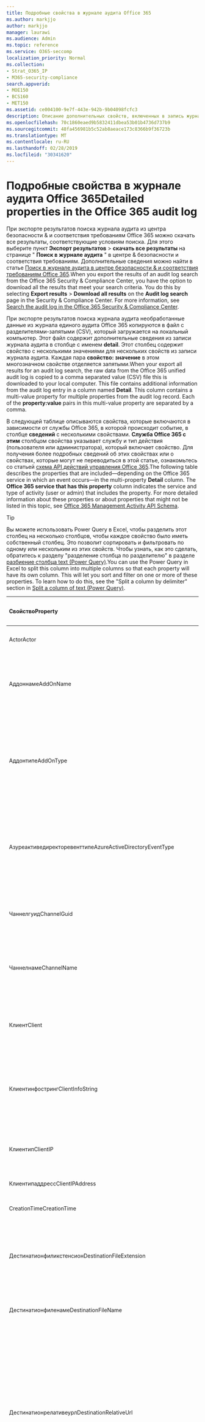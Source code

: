 ```yaml
---
title: Подробные свойства в журнале аудита Office 365
ms.author: markjjo
author: markjjo
manager: laurawi
ms.audience: Admin
ms.topic: reference
ms.service: O365-seccomp
localization_priority: Normal
ms.collection:
- Strat_O365_IP
- M365-security-compliance
search.appverid:
- MOE150
- BCS160
- MET150
ms.assetid: ce004100-9e7f-443e-942b-9b04098fcfc3
description: Описание дополнительных свойств, включенных в запись журнала аудита Office 365.
ms.openlocfilehash: 70c1860eaed9b5832411dbea53b01b4736d737b9
ms.sourcegitcommit: 48fa456981b5c52ab8aeace173c8366b9f36723b
ms.translationtype: MT
ms.contentlocale: ru-RU
ms.lasthandoff: 02/28/2019
ms.locfileid: "30341620"
---
```

# <a name="detailed-properties-in-the-office-365-audit-log"></a><span data-ttu-id="2b50a-103">Подробные свойства в журнале аудита Office 365</span><span class="sxs-lookup"><span data-stu-id="2b50a-103">Detailed properties in the Office 365 audit log</span></span>

<span data-ttu-id="2b50a-p101">При экспорте результатов поиска журнала аудита из центра безопасности &amp; и соответствия требованиям Office 365 можно скачать все результаты, соответствующие условиям поиска. Для этого выберите пункт **Экспорт результатов** \> **скачать все результаты** на странице " **Поиск в журнале аудита** " в центре &amp; безопасности и соответствия требованиям. Дополнительные сведения можно найти в статье [Поиск в журнале аудита в центре безопасности &amp; и соответствия требованиям Office 365](search-the-audit-log-in-security-and-compliance.md).</span><span class="sxs-lookup"><span data-stu-id="2b50a-p101">When you export the results of an audit log search from the Office 365 Security &amp; Compliance Center, you have the option to download all the results that meet your search criteria. You do this by selecting **Export results** \> **Download all results** on the **Audit log search** page in the Security &amp; Compliance Center. For more information, see [Search the audit log in the Office 365 Security &amp; Compliance Center](search-the-audit-log-in-security-and-compliance.md).</span></span>
  
 <span data-ttu-id="2b50a-p102">При экспорте результатов поиска журнала аудита необработанные данные из журнала единого аудита Office 365 копируются в файл с разделителями-запятыми (CSV), который загружается на локальный компьютер. Этот файл содержит дополнительные сведения из записи журнала аудита в столбце с именем **detail**. Этот столбец содержит свойство с несколькими значениями для нескольких свойств из записи журнала аудита. Каждая пара **свойство: значение** в этом многозначном свойстве отделяется запятыми.</span><span class="sxs-lookup"><span data-stu-id="2b50a-p102">When your export all results for an audit log search, the raw data from the Office 365 unified audit log is copied to a comma separated value (CSV) file this is downloaded to your local computer. This file contains additional information from the audit log entry in a column named **Detail**. This column contains a multi-value property for multiple properties from the audit log record. Each of the **property:value** pairs in this multi-value property are separated by a comma.</span></span> 
  
<span data-ttu-id="2b50a-p103">В следующей таблице описываются свойства, которые включаются в зависимости от службы Office 365, в которой происходит событие, в столбце **сведений** с несколькими свойствами. **Служба Office 365 с этим** столбцом свойства указывает службу и тип действия (пользователя или администратора), который включает свойство. Для получения более подробных сведений об этих свойствах или о свойствах, которые могут не переводиться в этой статье, ознакомьтесь со статьей [схема API действий управления Office 365](https://go.microsoft.com/fwlink/p/?LinkId=717993).</span><span class="sxs-lookup"><span data-stu-id="2b50a-p103">The following table describes the properties that are included—depending on the Office 365 service in which an event occurs—in the multi-property **Detail** column. The **Office 365 service that has this property** column indicates the service and type of activity (user or admin) that includes the property. For more detailed information about these properties or about properties that might not be listed in this topic, see [Office 365 Management Activity API Schema](https://go.microsoft.com/fwlink/p/?LinkId=717993).</span></span>
  
> [!TIP]
> <span data-ttu-id="2b50a-p104">Вы можете использовать Power Query в Excel, чтобы разделить этот столбец на несколько столбцов, чтобы каждое свойство было иметь собственный столбец. Это позволит сортировать и фильтровать по одному или нескольким из этих свойств. Чтобы узнать, как это сделать, обратитесь к разделу "разделение столбца по разделителю" в разделе [разбиение столбца text (Power Query)](https://support.office.com/article/5282d425-6dd0-46ca-95bf-8e0da9539662).</span><span class="sxs-lookup"><span data-stu-id="2b50a-p104">You can use the Power Query in Excel to split this column into multiple columns so that each property will have its own column. This will let you sort and filter on one or more of these properties. To learn how to do this, see the "Split a column by delimiter" section in [Split a column of text (Power Query)](https://support.office.com/article/5282d425-6dd0-46ca-95bf-8e0da9539662).</span></span> 
  
|<span data-ttu-id="2b50a-117">**Свойство**</span><span class="sxs-lookup"><span data-stu-id="2b50a-117">**Property**</span></span>|<span data-ttu-id="2b50a-118">**Описание**</span><span class="sxs-lookup"><span data-stu-id="2b50a-118">**Description**</span></span>|<span data-ttu-id="2b50a-119">**Служба Office 365 с этим свойством**</span><span class="sxs-lookup"><span data-stu-id="2b50a-119">**Office 365 service that has this property**</span></span>|
|:-----|:-----|:-----|
|<span data-ttu-id="2b50a-120">Actor</span><span class="sxs-lookup"><span data-stu-id="2b50a-120">Actor</span></span>|<span data-ttu-id="2b50a-121">Учетная запись пользователя или службы, которая выполнила действие.</span><span class="sxs-lookup"><span data-stu-id="2b50a-121">The user or service account that performed the action.</span></span>|<span data-ttu-id="2b50a-122">Azure Active Directory</span><span class="sxs-lookup"><span data-stu-id="2b50a-122">Azure Active Directory</span></span>|
|<span data-ttu-id="2b50a-123">Аддоннаме</span><span class="sxs-lookup"><span data-stu-id="2b50a-123">AddOnName</span></span>|<span data-ttu-id="2b50a-p105">Имя надстройки, которая была добавлена, удалена или обновлена в команде. Тип надстроек в Microsoft Teams — это Bot, соединитель или вкладка.</span><span class="sxs-lookup"><span data-stu-id="2b50a-p105">The name of an add-on that was added, removed, or updated in a team. The type of add-ons in Microsoft Teams are a bot, a connector, or a tab.</span></span>|<span data-ttu-id="2b50a-126">Microsoft Teams</span><span class="sxs-lookup"><span data-stu-id="2b50a-126">Microsoft Teams</span></span>|
|<span data-ttu-id="2b50a-127">Аддонтипе</span><span class="sxs-lookup"><span data-stu-id="2b50a-127">AddOnType</span></span>|<span data-ttu-id="2b50a-p106">Тип надстройки, которая была добавлена, удалена или обновлена в команде. Следующие значения указывают тип надстройки.</span><span class="sxs-lookup"><span data-stu-id="2b50a-p106">The type of an add-on that was added, removed, or updated in a team. The following values indicate the type of add-on.  </span></span><br/> <span data-ttu-id="2b50a-130">**1** — указывает на Bot.</span><span class="sxs-lookup"><span data-stu-id="2b50a-130">**1** - Indicates a bot.</span></span><br/> <span data-ttu-id="2b50a-131">**2** — указывает на соединитель.</span><span class="sxs-lookup"><span data-stu-id="2b50a-131">**2** - Indicates a connector.</span></span><br/> <span data-ttu-id="2b50a-132">**3** — указывает на вкладку.</span><span class="sxs-lookup"><span data-stu-id="2b50a-132">**3** - Indicates a tab.</span></span>|<span data-ttu-id="2b50a-133">Microsoft Teams</span><span class="sxs-lookup"><span data-stu-id="2b50a-133">Microsoft Teams</span></span>|
|<span data-ttu-id="2b50a-134">Азуреактиведиректоревенттипе</span><span class="sxs-lookup"><span data-stu-id="2b50a-134">AzureActiveDirectoryEventType</span></span>|<span data-ttu-id="2b50a-p107">Тип события Azure Active Directory. Следующие значения указывают тип события.</span><span class="sxs-lookup"><span data-stu-id="2b50a-p107">The type of Azure Active Directory event. The following values indicate the type of event.  </span></span><br/> <span data-ttu-id="2b50a-137">**0** — указывает на событие входа в учетную запись.</span><span class="sxs-lookup"><span data-stu-id="2b50a-137">**0** - Indicates an account login event.</span></span><br/> <span data-ttu-id="2b50a-138">**1** — указывает на событие безопасности приложения Azure.</span><span class="sxs-lookup"><span data-stu-id="2b50a-138">**1** - Indicates an Azure application security event.</span></span>|<span data-ttu-id="2b50a-139">Azure Active Directory</span><span class="sxs-lookup"><span data-stu-id="2b50a-139">Azure Active Directory</span></span>|
|<span data-ttu-id="2b50a-140">Чаннелгуид</span><span class="sxs-lookup"><span data-stu-id="2b50a-140">ChannelGuid</span></span>|<span data-ttu-id="2b50a-p108">Идентификатор канала Microsoft Teams. Команда, в которой находится канал, определена свойствами **теамнаме** и **теамгуид** .</span><span class="sxs-lookup"><span data-stu-id="2b50a-p108">The ID of a Microsoft Teams channel. The team that the channel is located in is identified by the **TeamName** and **TeamGuid** properties.</span></span>|<span data-ttu-id="2b50a-143">Microsoft Teams</span><span class="sxs-lookup"><span data-stu-id="2b50a-143">Microsoft Teams</span></span>|
|<span data-ttu-id="2b50a-144">Чаннелнаме</span><span class="sxs-lookup"><span data-stu-id="2b50a-144">ChannelName</span></span>|<span data-ttu-id="2b50a-p109">Имя канала Microsoft Teams. Команда, в которой находится канал, определена свойствами **теамнаме** и **теамгуид** .</span><span class="sxs-lookup"><span data-stu-id="2b50a-p109">The name of a Microsoft Teams channel. The team that the channel is located in is identified by the **TeamName** and **TeamGuid** properties.</span></span>|<span data-ttu-id="2b50a-147">Microsoft Teams</span><span class="sxs-lookup"><span data-stu-id="2b50a-147">Microsoft Teams</span></span>|
|<span data-ttu-id="2b50a-148">Клиент</span><span class="sxs-lookup"><span data-stu-id="2b50a-148">Client</span></span>|<span data-ttu-id="2b50a-149">Клиентское устройство, ОС устройства и браузер устройства, используемый для события входа (например, Nokia Lumia 920; Windows Phone 8; IE Mobile 11).</span><span class="sxs-lookup"><span data-stu-id="2b50a-149">The client device, the device OS, and the device browser used for the login event (for example, Nokia Lumia 920; Windows Phone 8; IE Mobile 11).</span></span>|<span data-ttu-id="2b50a-150">Azure Active Directory</span><span class="sxs-lookup"><span data-stu-id="2b50a-150">Azure Active Directory</span></span>|
|<span data-ttu-id="2b50a-151">Клиентинфостринг</span><span class="sxs-lookup"><span data-stu-id="2b50a-151">ClientInfoString</span></span>|<span data-ttu-id="2b50a-152">Сведения о почтовом клиенте, который использовался для выполнения операции (например, версия браузера, версия Outlook и сведения о мобильном устройстве)</span><span class="sxs-lookup"><span data-stu-id="2b50a-152">Information about the email client that was used to perform the operation, such as a browser version, Outlook version, and mobile device information</span></span>|<span data-ttu-id="2b50a-153">Exchange (действие почтового ящика)</span><span class="sxs-lookup"><span data-stu-id="2b50a-153">Exchange (mailbox activity)</span></span>|
|<span data-ttu-id="2b50a-154">Клиентип</span><span class="sxs-lookup"><span data-stu-id="2b50a-154">ClientIP</span></span>|<span data-ttu-id="2b50a-p110">IP-адрес устройства, которое использовалось при регистрации действия. IP-адрес отображается в формате адреса IPv4 или IPv6.</span><span class="sxs-lookup"><span data-stu-id="2b50a-p110">The IP address of the device that was used when the activity was logged. The IP address is displayed in either an IPv4 or IPv6 address format.</span></span>|<span data-ttu-id="2b50a-157">Exchange и Azure Active Directory</span><span class="sxs-lookup"><span data-stu-id="2b50a-157">Exchange and Azure Active Directory</span></span>|
|<span data-ttu-id="2b50a-158">Клиентипаддресс</span><span class="sxs-lookup"><span data-stu-id="2b50a-158">ClientIPAddress</span></span>|<span data-ttu-id="2b50a-159">То же, что и Клиентип.</span><span class="sxs-lookup"><span data-stu-id="2b50a-159">Same as ClientIP.</span></span>|<span data-ttu-id="2b50a-160">SharePoint;</span><span class="sxs-lookup"><span data-stu-id="2b50a-160">SharePoint</span></span>|
|<span data-ttu-id="2b50a-161">CreationTime</span><span class="sxs-lookup"><span data-stu-id="2b50a-161">CreationTime</span></span>|<span data-ttu-id="2b50a-162">Дата и время, когда пользователь выполнил действие, в формате UTC.</span><span class="sxs-lookup"><span data-stu-id="2b50a-162">The date and time in Coordinated Universal Time (UTC) when the user performed the activity.</span></span>|<span data-ttu-id="2b50a-163">Все</span><span class="sxs-lookup"><span data-stu-id="2b50a-163">All</span></span>|
|<span data-ttu-id="2b50a-164">Дестинатионфиликстенсион</span><span class="sxs-lookup"><span data-stu-id="2b50a-164">DestinationFileExtension</span></span>|<span data-ttu-id="2b50a-p111">Расширение файла, который копируется или перемещается. Это свойство отображается только для действий пользователя Филекопиед и Филемовед.</span><span class="sxs-lookup"><span data-stu-id="2b50a-p111">The file extension of a file that is copied or moved. This property is displayed only for the FileCopied and FileMoved user activities.</span></span>|<span data-ttu-id="2b50a-167">SharePoint;</span><span class="sxs-lookup"><span data-stu-id="2b50a-167">SharePoint</span></span>|
|<span data-ttu-id="2b50a-168">Дестинатионфиленаме</span><span class="sxs-lookup"><span data-stu-id="2b50a-168">DestinationFileName</span></span>|<span data-ttu-id="2b50a-p112">Имя файла копируется или перемещается. Это свойство отображается только для действий Филекопиед и Филемовед.</span><span class="sxs-lookup"><span data-stu-id="2b50a-p112">The name of the file is copied or moved. This property is displayed only for the FileCopied and FileMoved actions.</span></span>|<span data-ttu-id="2b50a-171">SharePoint;</span><span class="sxs-lookup"><span data-stu-id="2b50a-171">SharePoint</span></span>|
|<span data-ttu-id="2b50a-172">Дестинатионрелативеурл</span><span class="sxs-lookup"><span data-stu-id="2b50a-172">DestinationRelativeUrl</span></span>|<span data-ttu-id="2b50a-p113">URL-адрес папки назначения, в которую копируется или перемещается файл. Сочетание значений для свойств **SiteUrl**, **дестинатионрелативеурл**и **Дестинатионфиленаме** совпадает со значением свойства **ObjectID** , которое представляет собой полный путь к файлу, который был скопирован. Это свойство отображается только для действий пользователя Филекопиед и Филемовед.</span><span class="sxs-lookup"><span data-stu-id="2b50a-p113">The URL of the destination folder where a file is copied or moved. The combination of the values for the **SiteURL**, the **DestinationRelativeURL**, and the **DestinationFileName** properties is the same as the value for the **ObjectID** property, which is the full path name for the file that was copied. This property is displayed only for the FileCopied and FileMoved user activities.</span></span>|<span data-ttu-id="2b50a-176">SharePoint;</span><span class="sxs-lookup"><span data-stu-id="2b50a-176">SharePoint</span></span>|
|<span data-ttu-id="2b50a-177">EventSource</span><span class="sxs-lookup"><span data-stu-id="2b50a-177">EventSource</span></span>|<span data-ttu-id="2b50a-p114">Указывает, что в SharePoint возникло событие. Возможные значения: **SharePoint** и **ObjectModel**.</span><span class="sxs-lookup"><span data-stu-id="2b50a-p114">Identifies that an event occurred in SharePoint. Possible values are **SharePoint** and **ObjectModel**.</span></span>|<span data-ttu-id="2b50a-180">SharePoint;</span><span class="sxs-lookup"><span data-stu-id="2b50a-180">SharePoint</span></span>|
|<span data-ttu-id="2b50a-181">ExternalAccess</span><span class="sxs-lookup"><span data-stu-id="2b50a-181">ExternalAccess</span></span>|<span data-ttu-id="2b50a-p115">Для действий администратора Exchange указывает, был ли командлет запущен пользователем в Организации, сотрудником центра обработки данных Майкрософт или учетной записью службы центра обработки данных или полномочным администратором. Значение **false** указывает на то, что командлет был запущен пользователем в Организации. Значение **true** указывает, что командлет был запущен персоналом центра обработки данных, учетной записью службы центра обработки данных или полномочным администратором.</span><span class="sxs-lookup"><span data-stu-id="2b50a-p115">For Exchange admin activity, specifies whether the cmdlet was run by a user in your organization, by Microsoft datacenter personnel or a datacenter service account, or by a delegated administrator. The value **False** indicates that the cmdlet was run by someone in your organization. The value **True** indicates that the cmdlet was run by datacenter personnel, a datacenter service account, or a delegated administrator.  </span></span><br/> <span data-ttu-id="2b50a-185">Для действия почтовых ящиков Exchange указывает, был ли доступ к почтовому ящику пользователю за пресроком вашей организации.</span><span class="sxs-lookup"><span data-stu-id="2b50a-185">For Exchange mailbox activity, specifies whether a mailbox was accessed by a user outside your organization.</span></span>|<span data-ttu-id="2b50a-186">Exchange</span><span class="sxs-lookup"><span data-stu-id="2b50a-186">Exchange</span></span>|
|<span data-ttu-id="2b50a-187">Екстендедпропертиес</span><span class="sxs-lookup"><span data-stu-id="2b50a-187">ExtendedProperties</span></span>|<span data-ttu-id="2b50a-188">Расширенные свойства для события Azure Active Directory.</span><span class="sxs-lookup"><span data-stu-id="2b50a-188">The extended properties for an the Azure Active Directory event.</span></span>|<span data-ttu-id="2b50a-189">Azure Active Directory</span><span class="sxs-lookup"><span data-stu-id="2b50a-189">Azure Active Directory</span></span>|
|<span data-ttu-id="2b50a-190">ID</span><span class="sxs-lookup"><span data-stu-id="2b50a-190">ID</span></span>|<span data-ttu-id="2b50a-p116">Идентификатор записи отчета. ИДЕНТИФИКАТОР уникально идентифицирует запись отчета.</span><span class="sxs-lookup"><span data-stu-id="2b50a-p116">The ID of the report entry. The ID uniquely identifies the report entry.</span></span>|<span data-ttu-id="2b50a-193">Все</span><span class="sxs-lookup"><span data-stu-id="2b50a-193">All</span></span>|
|<span data-ttu-id="2b50a-194">Интерналлогонтипе</span><span class="sxs-lookup"><span data-stu-id="2b50a-194">InternalLogonType</span></span>|<span data-ttu-id="2b50a-195">ЗаРезервировано для внутреннего использования.</span><span class="sxs-lookup"><span data-stu-id="2b50a-195">Reserved for internal use.</span></span>|<span data-ttu-id="2b50a-196">Exchange (действие почтового ящика)</span><span class="sxs-lookup"><span data-stu-id="2b50a-196">Exchange (mailbox activity)</span></span>|
|<span data-ttu-id="2b50a-197">ItemType</span><span class="sxs-lookup"><span data-stu-id="2b50a-197">ItemType</span></span>|<span data-ttu-id="2b50a-p117">Тип объекта, к которому осуществлялся доступ или который был изменен. Возможные значения: **файл**, **Папка**, **веб**, **сайт**, **клиент**и **DocumentLibrary**.</span><span class="sxs-lookup"><span data-stu-id="2b50a-p117">The type of object that was accessed or modified. Possible values include **File**, **Folder**, **Web**, **Site**, **Tenant**, and **DocumentLibrary**.</span></span>|<span data-ttu-id="2b50a-200">SharePoint;</span><span class="sxs-lookup"><span data-stu-id="2b50a-200">SharePoint</span></span>|
|<span data-ttu-id="2b50a-201">Логинстатус</span><span class="sxs-lookup"><span data-stu-id="2b50a-201">LoginStatus</span></span>|<span data-ttu-id="2b50a-202">Определяет ошибки входа в систему, которые могут быть выполнены.</span><span class="sxs-lookup"><span data-stu-id="2b50a-202">Identifies login failures that might have occurred.</span></span>|<span data-ttu-id="2b50a-203">Azure Active Directory</span><span class="sxs-lookup"><span data-stu-id="2b50a-203">Azure Active Directory</span></span>|
|<span data-ttu-id="2b50a-204">LogonType</span><span class="sxs-lookup"><span data-stu-id="2b50a-204">LogonType</span></span>|<span data-ttu-id="2b50a-p118">Тип доступа к почтовому ящику. Следующие значения указывают тип пользователя, получившего доступ к почтовому ящику.</span><span class="sxs-lookup"><span data-stu-id="2b50a-p118">The type of mailbox access. The following values indicate the type of user who accessed the mailbox.  </span></span><br/><br/> <span data-ttu-id="2b50a-207">**0** — указывает на владельца почтового ящика.</span><span class="sxs-lookup"><span data-stu-id="2b50a-207">**0** - Indicates a mailbox owner.</span></span><br/> <span data-ttu-id="2b50a-208">**1** — указывает на администратора.</span><span class="sxs-lookup"><span data-stu-id="2b50a-208">**1** - Indicates an administrator.</span></span><br/> <span data-ttu-id="2b50a-209">**2** — указывает на делегат.</span><span class="sxs-lookup"><span data-stu-id="2b50a-209">**2** - Indicates a delegate.</span></span> <br/><span data-ttu-id="2b50a-210">**3** — указывает транспортную службу в центре обработки данных Майкрософт.</span><span class="sxs-lookup"><span data-stu-id="2b50a-210">**3** - Indicates the transport service in the Microsoft datacenter.</span></span><br/> <span data-ttu-id="2b50a-211">**4** — указывает учетную запись службы в центре обработки данных Майкрософт.</span><span class="sxs-lookup"><span data-stu-id="2b50a-211">**4** - Indicates a   service account in the Microsoft datacenter.</span></span> <br/><span data-ttu-id="2b50a-212">**6** указывает на делегированного администратора.</span><span class="sxs-lookup"><span data-stu-id="2b50a-212">**6** - Indicates a delegated administrator.</span></span>|<span data-ttu-id="2b50a-213">Exchange (действие почтового ящика)</span><span class="sxs-lookup"><span data-stu-id="2b50a-213">Exchange (mailbox activity)</span></span>|
|<span data-ttu-id="2b50a-214">MailboxGuid</span><span class="sxs-lookup"><span data-stu-id="2b50a-214">MailboxGuid</span></span>|<span data-ttu-id="2b50a-215">GUID почтового ящика Exchange, к которому осуществлялся доступ.</span><span class="sxs-lookup"><span data-stu-id="2b50a-215">The Exchange GUID of the mailbox that was accessed.</span></span>|<span data-ttu-id="2b50a-216">Exchange (действие почтового ящика)</span><span class="sxs-lookup"><span data-stu-id="2b50a-216">Exchange (mailbox activity)</span></span>|
|<span data-ttu-id="2b50a-217">Маилбоксовнерупн</span><span class="sxs-lookup"><span data-stu-id="2b50a-217">MailboxOwnerUPN</span></span>|<span data-ttu-id="2b50a-218">Адрес электронной почты пользователя, который владеет почтовым ящиком, к которому осуществлялся доступ.</span><span class="sxs-lookup"><span data-stu-id="2b50a-218">The email address of the person who owns the mailbox that was accessed.</span></span>|<span data-ttu-id="2b50a-219">Exchange (действие почтового ящика)</span><span class="sxs-lookup"><span data-stu-id="2b50a-219">Exchange (mailbox activity)</span></span>|
|<span data-ttu-id="2b50a-220">Участники</span><span class="sxs-lookup"><span data-stu-id="2b50a-220">Members</span></span>|<span data-ttu-id="2b50a-p119">Список пользователей, которые были добавлены в команду или удалены из нее. Следующие значения указывают тип роли, назначенный пользователю.</span><span class="sxs-lookup"><span data-stu-id="2b50a-p119">Lists the users that have been added or removed from a team. The following values indicate the Role type assigned to the user.  </span></span><br/><br/> <span data-ttu-id="2b50a-223">**1** — указывает на роль владельца.</span><span class="sxs-lookup"><span data-stu-id="2b50a-223">**1** - Indicates  the Owner role.</span></span><br/> <span data-ttu-id="2b50a-224">**2** — роль участника.</span><span class="sxs-lookup"><span data-stu-id="2b50a-224">**2** - Indicates the Member role.</span></span><br/> <span data-ttu-id="2b50a-225">**3** — указывает роль гостя.</span><span class="sxs-lookup"><span data-stu-id="2b50a-225">**3** - Indicates the Guest role.</span></span> <br/><br/><span data-ttu-id="2b50a-226">Свойство Members также включает имя Организации и адрес электронной почты участника.</span><span class="sxs-lookup"><span data-stu-id="2b50a-226">The Members property also includes the name of your organization, and the member's email address.</span></span>|<span data-ttu-id="2b50a-227">Microsoft Teams</span><span class="sxs-lookup"><span data-stu-id="2b50a-227">Microsoft Teams</span></span>|
|<span data-ttu-id="2b50a-228">ModifiedProperties (имя, NewValue, OldValue)</span><span class="sxs-lookup"><span data-stu-id="2b50a-228">ModifiedProperties (Name, NewValue, OldValue)</span></span>|<span data-ttu-id="2b50a-p120">Свойство включается для событий администратора, например для добавления пользователя в качестве члена сайта или группы администраторов семейства веб-сайтов. Свойство включает имя измененного свойства (например, "Группа администраторов сайта") нового значения свойства Modified (например, пользователя, добавленного в качестве администратора сайта, а также предыдущее значение измененного объекта.</span><span class="sxs-lookup"><span data-stu-id="2b50a-p120">The property is included for admin events, such as adding a user as a member of a site or a site collection admin group. The property includes the name of the property that was modified (for example, the Site Admin group) the new value of the modified property (such the user who was added as a site admin, and the previous value of the modified object.</span></span>|<span data-ttu-id="2b50a-231">Все (действия администратора)</span><span class="sxs-lookup"><span data-stu-id="2b50a-231">All (admin activity)</span></span>|
|<span data-ttu-id="2b50a-232">ИД</span><span class="sxs-lookup"><span data-stu-id="2b50a-232">ObjectID</span></span>|<span data-ttu-id="2b50a-233">Для ведения журнала аудита администратора Exchange имя объекта, измененного командлетом.</span><span class="sxs-lookup"><span data-stu-id="2b50a-233">For Exchange admin audit logging, the name of the object that was modified by the cmdlet.</span></span>  <br/> <span data-ttu-id="2b50a-234">Для действия SharePoint — полный URL-путь к файлу или папке, к которым обращается пользователь.</span><span class="sxs-lookup"><span data-stu-id="2b50a-234">For SharePoint activity, the full URL path name of the file or folder accessed by a user.</span></span>  <br/> <span data-ttu-id="2b50a-235">Для действия Azure AD введите имя учетной записи пользователя, которая была изменена.</span><span class="sxs-lookup"><span data-stu-id="2b50a-235">For Azure AD activity, the name of the user account that was modified.</span></span>|<span data-ttu-id="2b50a-236">Все</span><span class="sxs-lookup"><span data-stu-id="2b50a-236">All</span></span>|
|<span data-ttu-id="2b50a-237">Operation</span><span class="sxs-lookup"><span data-stu-id="2b50a-237">Operation</span></span>|<span data-ttu-id="2b50a-p121">Имя действия пользователя или администратора. Значение этого свойства соответствует значению, выбранному в раскрывающемся списке " **действия** ". Если выбран параметр **Показать результаты для всех действий** , отчет будет включать записи для всех действий пользователя и администратора для всех служб. Описание операций и действий, регистрируемых в журнале аудита Office 365, приведено на вкладке "действия при **аудите** " в разделе [Поиск в журнале аудита в центре безопасности &amp; и соответствия требованиям Office 365](search-the-audit-log-in-security-and-compliance.md).</span><span class="sxs-lookup"><span data-stu-id="2b50a-p121">The name of the user or admin activity. The value of this property corresponds to the value that was selected in the **Activities** drop down list. If **Show results for all activities** was selected, the report will included entries for all user and admin activities for all services. For a description of the operations/activities that are logged in the Office 365 audit log, see the **Audited activities** tab in [Search the audit log in the Office 365 Security &amp; Compliance Center](search-the-audit-log-in-security-and-compliance.md).  </span></span><br/> <span data-ttu-id="2b50a-242">Для действий администратора Exchange это свойство определяет имя выполняемого командлета.</span><span class="sxs-lookup"><span data-stu-id="2b50a-242">For Exchange admin activity, this property identifies the name of the cmdlet that was run.</span></span>|<span data-ttu-id="2b50a-243">Все</span><span class="sxs-lookup"><span data-stu-id="2b50a-243">All</span></span>|
|<span data-ttu-id="2b50a-244">Организатионид</span><span class="sxs-lookup"><span data-stu-id="2b50a-244">OrganizationID</span></span>|<span data-ttu-id="2b50a-245">GUID организации Office 365.</span><span class="sxs-lookup"><span data-stu-id="2b50a-245">The GUID for your Office 365 organization.</span></span>|<span data-ttu-id="2b50a-246">Все</span><span class="sxs-lookup"><span data-stu-id="2b50a-246">All</span></span>|
|<span data-ttu-id="2b50a-247">Путь</span><span class="sxs-lookup"><span data-stu-id="2b50a-247">Path</span></span>|<span data-ttu-id="2b50a-p122">Имя папки почтового ящика, в которой находится доступное сообщение. Это свойство также определяет папку, в которую создается или копируется или перемещается сообщение.</span><span class="sxs-lookup"><span data-stu-id="2b50a-p122">The name of the mailbox folder where the message that was accessed is located. This property also identifies the folder a where a message is created in or copied/moved to.</span></span>|<span data-ttu-id="2b50a-250">Exchange (действие почтового ящика)</span><span class="sxs-lookup"><span data-stu-id="2b50a-250">Exchange (mailbox activity)</span></span>|
|<span data-ttu-id="2b50a-251">Параметры</span><span class="sxs-lookup"><span data-stu-id="2b50a-251">Parameters</span></span>|<span data-ttu-id="2b50a-252">Для действий администратора Exchange — имя и значение для всех параметров, которые использовались с командлетом, указанным в свойстве Operation.</span><span class="sxs-lookup"><span data-stu-id="2b50a-252">For Exchange admin activity, the name and value for all parameters that were used with the cmdlet that is identified in the Operation property.</span></span>|<span data-ttu-id="2b50a-253">Exchange (действия администратора)</span><span class="sxs-lookup"><span data-stu-id="2b50a-253">Exchange (admin activity)</span></span>|
|<span data-ttu-id="2b50a-254">RecordType</span><span class="sxs-lookup"><span data-stu-id="2b50a-254">RecordType</span></span>|<span data-ttu-id="2b50a-p123">Тип операции, заданный записью. Следующие значения указывают тип записи.</span><span class="sxs-lookup"><span data-stu-id="2b50a-p123">The type of operation indicated by the record. The following values indicate the record type.  </span></span><br/><br/> <span data-ttu-id="2b50a-257">**1** — указывает запись из журнала аудита администратора Exchange.</span><span class="sxs-lookup"><span data-stu-id="2b50a-257">**1** - Indicates a record from the  Exchange  admin audit log.</span></span> <br/><span data-ttu-id="2b50a-258">**2** — указывает запись в журнале аудита почтовых ящиков Exchange для операции, выполняемой с одним элементом почтового ящика.</span><span class="sxs-lookup"><span data-stu-id="2b50a-258">**2** - Indicates a record from the  Exchange  mailbox audit log for an operation performed on a singled mailbox item.</span></span> <br/><span data-ttu-id="2b50a-p124">**3** — также указывает запись из журнала аудита почтовых ящиков Exchange. Этот тип записи указывает на то, что операция была выполнена над несколькими элементами в исходном почтовом ящике (например, перемещение нескольких элементов в папку "Удаленные" или окончательное удаление нескольких элементов).</span><span class="sxs-lookup"><span data-stu-id="2b50a-p124">**3** - Also indicates a record from the  Exchange  mailbox audit log. This record type indicates the operation was performed on multiple items in the source mailbox (such as moving multiple items to the Deleted Items folder or permanently deleting multiple items). </span></span><br/><span data-ttu-id="2b50a-261">**4** — указывает на работу администратора сайта в SharePoint, например администратора или пользователя, который назначает разрешения для сайта.</span><span class="sxs-lookup"><span data-stu-id="2b50a-261">**4** - Indicates a site admin operation in SharePoint, such as an administrator or user assigning permissions to a site.</span></span> <br/><span data-ttu-id="2b50a-262">**6** — обозначает операцию, связанную с файлами или папками в SharePoint, например пользователь, просматривающий или изменяющий файл.</span><span class="sxs-lookup"><span data-stu-id="2b50a-262">**6** - Indicates a file or folder-related operation in SharePoint, such as a user viewing or modifying a file.</span></span> <br/><span data-ttu-id="2b50a-263">**8** — указывает на административную операцию, выполняемую в Azure Active Directory.</span><span class="sxs-lookup"><span data-stu-id="2b50a-263">**8** - Indicates an admin operation performed in Azure Active Directory.</span></span> <br/><span data-ttu-id="2b50a-p125">**9** — указывает на события входа в OrgID в Azure Active Directory. Этот тип записи устарел.</span><span class="sxs-lookup"><span data-stu-id="2b50a-p125">**9** - Indicates  OrgId logon events in Azure Active Directory. This record type is being deprecated. </span></span><br/><span data-ttu-id="2b50a-266">**10** — обозначает события командлетов безопасности, которые были выполнены персоналом Майкрософт в центре обработки данных.</span><span class="sxs-lookup"><span data-stu-id="2b50a-266">**10** - Indicates security cmdlet events that were performed by Microsoft personnel in the data center.</span></span> <br/><span data-ttu-id="2b50a-267">**11** — события защиты от потери данных (DLP) в SharePoint.</span><span class="sxs-lookup"><span data-stu-id="2b50a-267">**11** - Indicates Data loss protection (DLP) events in SharePoint.</span></span><br/> <span data-ttu-id="2b50a-268">**12** — обозначает события Sway.</span><span class="sxs-lookup"><span data-stu-id="2b50a-268">**12** - Indicates Sway events.</span></span> <br/><span data-ttu-id="2b50a-p126">**13** — указывает на события DLP в Exchange, если они настроены с помощью единой политики DLP. События защиты от потери данных, основанные на правилах для обработки почты Exchange (которые также называются правилами транспорта), не поддерживаются.</span><span class="sxs-lookup"><span data-stu-id="2b50a-p126">**13** - Indicates DLP events in Exchange, when configured with a unified a DLP policy. DLP events based on Exchange mail flow rules (also known as transport rules) aren't supported.</span></span><br><span data-ttu-id="2b50a-271">**14** — обозначает события общего доступа в SharePoint.</span><span class="sxs-lookup"><span data-stu-id="2b50a-271">**14** - Indicates sharing events in SharePoint.</span></span><br/> <span data-ttu-id="2b50a-272">**15** — указывает на события входа в службу маркеров безопасности (STS) в Azure Active Directory.</span><span class="sxs-lookup"><span data-stu-id="2b50a-272">**15** - Indicates Secure Token Service (STS) logon events in Azure Active Directory.</span></span> <br/><span data-ttu-id="2b50a-273">**18** — указывает на &amp; события центра соответствия требованиям безопасности.</span><span class="sxs-lookup"><span data-stu-id="2b50a-273">**18** - Indicates Security &amp; Compliance Center events.</span></span> <br/><span data-ttu-id="2b50a-274">**20** — указывает на события Power BI.</span><span class="sxs-lookup"><span data-stu-id="2b50a-274">**20** - Indicates Power BI events.</span></span> <br/><span data-ttu-id="2b50a-275">**21**— обозначает события Dynamics 365.</span><span class="sxs-lookup"><span data-stu-id="2b50a-275">**21**- Indicates Dynamics 365 events.</span></span><br/><span data-ttu-id="2b50a-276">**22** — обозначает события Yammer.</span><span class="sxs-lookup"><span data-stu-id="2b50a-276">**22** - Indicates Yammer events.</span></span> <br/><span data-ttu-id="2b50a-277">**23** — обозначает события Skype для бизнеса.</span><span class="sxs-lookup"><span data-stu-id="2b50a-277">**23** - Indicates Skype for Business events.</span></span> <br/><span data-ttu-id="2b50a-p127">**24** — указывает на события обнаружения электронных данных. Этот тип записей указывает действия, выполненные при выполнении поиска контента и управления делами обнаружения электронных данных &amp; в центре безопасности и соответствия требованиям. Дополнительные сведения приведены в статье Поиск действий eDiscovery в журнале аудита Office 365.</span><span class="sxs-lookup"><span data-stu-id="2b50a-p127">**24** - Indicates eDiscovery events. This record type indicates activities that were performed by running content searches and managing eDiscovery cases in the Security &amp; Compliance Center. For more information, see Search for eDiscovery activities in the Office 365 audit log.</span></span><br/><span data-ttu-id="2b50a-281">**25, 26 или 27** — обозначает события Microsoft Teams.</span><span class="sxs-lookup"><span data-stu-id="2b50a-281">**25, 26, or 27** - Indicates Microsoft Teams events.</span></span> <br/><span data-ttu-id="2b50a-282">**28** указывает события фишинга и вредоносных программ из Exchange Online Protection и события Advanced Threat Protection для Office 365.</span><span class="sxs-lookup"><span data-stu-id="2b50a-282">**28** - Indicates phishing and malware events from Exchange Online Protection and Office 365 Advanced Threat Protection events.</span></span><br/> <span data-ttu-id="2b50a-283">**30** — обозначает события Microsoft Flow.</span><span class="sxs-lookup"><span data-stu-id="2b50a-283">**30** - Indicates Microsoft Flow events.</span></span><br/> <span data-ttu-id="2b50a-284">**32** — обозначаются события Microsoft Stream.</span><span class="sxs-lookup"><span data-stu-id="2b50a-284">**32** - Indicated Microsoft Stream events.</span></span><br/> <span data-ttu-id="2b50a-285">**35** — обозначает события Microsoft Project.</span><span class="sxs-lookup"><span data-stu-id="2b50a-285">**35** - Indicates Microsoft Project events.</span></span> <br/> <span data-ttu-id="2b50a-286">**36** — обозначает события списка SharePoint.</span><span class="sxs-lookup"><span data-stu-id="2b50a-286">**36** - Indicates SharePoint list events.</span></span><br/> <span data-ttu-id="2b50a-287">**40** — указывает на события, получаемые в результате оповещений о безопасности и соответствии требованиям.</span><span class="sxs-lookup"><span data-stu-id="2b50a-287">**40** - Indicates events that results from security and compliance alert signals.</span></span><br/> <span data-ttu-id="2b50a-288">**41** — указывает события для безопасных ссылок на события блокировки и переопределения блоков в Office 365 Advanced Threat protection.</span><span class="sxs-lookup"><span data-stu-id="2b50a-288">**41** - Indicates safe links time-of-block and block override events in Office 365 Advanced Threat Protection.</span></span><br/><span data-ttu-id="2b50a-289">**44** — указывает события аналитики рабочего места.</span><span class="sxs-lookup"><span data-stu-id="2b50a-289">**44** - Indicates Workplace Analytics events.</span></span> <br/><span data-ttu-id="2b50a-290">**45** — указывает события приложения PowerApps.</span><span class="sxs-lookup"><span data-stu-id="2b50a-290">**45** - Indicates PowerApps app events.</span></span> <br/> <span data-ttu-id="2b50a-291">**47** — обозначает фишинговые события и события вредоносных программ из Office 365 Advanced Threat Protection для файлов в SharePoint, OneDrive и Microsoft Teams.</span><span class="sxs-lookup"><span data-stu-id="2b50a-291">**47** - Indicates phishing and malware events from Office 365 Advanced Threat Protection for files in SharePoint, OneDrive, and Microsoft Teams.</span></span>|<span data-ttu-id="2b50a-292">Все</span><span class="sxs-lookup"><span data-stu-id="2b50a-292">All</span></span>|
|<span data-ttu-id="2b50a-293">ResultStatus</span><span class="sxs-lookup"><span data-stu-id="2b50a-293">ResultStatus</span></span>|<span data-ttu-id="2b50a-294">Указывает, было ли действие (указанное в свойстве **Operation** ) успешным или нет.</span><span class="sxs-lookup"><span data-stu-id="2b50a-294">Indicates whether the action (specified in the **Operation** property) was successful or not.</span></span>  <br/> <span data-ttu-id="2b50a-295">Для действий администратора Exchange значение имеет значение **true** (успешно) или **false** (неудачно).</span><span class="sxs-lookup"><span data-stu-id="2b50a-295">For Exchange admin activity, the value is either **True** (successful) or **False** (failed).</span></span>|<span data-ttu-id="2b50a-296">Все</span><span class="sxs-lookup"><span data-stu-id="2b50a-296">All</span></span>  <br/>|
|<span data-ttu-id="2b50a-297">Секуритикомплианцецентеревенттипе</span><span class="sxs-lookup"><span data-stu-id="2b50a-297">SecurityComplianceCenterEventType</span></span>|<span data-ttu-id="2b50a-p128">Указывает, что действие было событием &amp; центра обеспечения безопасности. Все действия &amp; центра соответствия требованиям безопасности имеют значение **0** для этого свойства.</span><span class="sxs-lookup"><span data-stu-id="2b50a-p128">Indicates that the activity was a Security &amp; Compliance Center event. All Security &amp; Compliance Center activities will have a value of **0** for this property.</span></span>|<span data-ttu-id="2b50a-300">Центр безопасности и соответствия требованиям Office 365</span><span class="sxs-lookup"><span data-stu-id="2b50a-300">Office 365 Security &amp; Compliance Center</span></span>|
|<span data-ttu-id="2b50a-301">Шарингтипе</span><span class="sxs-lookup"><span data-stu-id="2b50a-301">SharingType</span></span>|<span data-ttu-id="2b50a-p129">Тип разрешений общего доступа, назначенный пользователю, к которому предоставлен общий доступ к ресурсу. Этот пользователь определен в свойстве **усершаредвис** .</span><span class="sxs-lookup"><span data-stu-id="2b50a-p129">The type of sharing permissions that was assigned to the user that the resource was shared with. This user is identified in the **UserSharedWith** property.</span></span>|<span data-ttu-id="2b50a-304">SharePoint;</span><span class="sxs-lookup"><span data-stu-id="2b50a-304">SharePoint</span></span>|
|<span data-ttu-id="2b50a-305">Сайт</span><span class="sxs-lookup"><span data-stu-id="2b50a-305">Site</span></span>|<span data-ttu-id="2b50a-306">GUID сайта, на котором расположен файл или папка, к которым обращается пользователь.</span><span class="sxs-lookup"><span data-stu-id="2b50a-306">The GUID of the site where the file or folder accessed by the user is located.</span></span>|<span data-ttu-id="2b50a-307">SharePoint;</span><span class="sxs-lookup"><span data-stu-id="2b50a-307">SharePoint</span></span>|
|<span data-ttu-id="2b50a-308">SiteUrl</span><span class="sxs-lookup"><span data-stu-id="2b50a-308">SiteUrl</span></span>|<span data-ttu-id="2b50a-309">URL-адрес сайта, на котором расположен файл или папка, к которым обращается пользователь.</span><span class="sxs-lookup"><span data-stu-id="2b50a-309">The URL of the site where the file or folder accessed by the user is located.</span></span>|<span data-ttu-id="2b50a-310">SharePoint;</span><span class="sxs-lookup"><span data-stu-id="2b50a-310">SharePoint</span></span>|
|<span data-ttu-id="2b50a-311">Саурцефиликстенсион</span><span class="sxs-lookup"><span data-stu-id="2b50a-311">SourceFileExtension</span></span>|<span data-ttu-id="2b50a-p130">Расширение файла, к которому пользователь обращался. Это свойство не задано, если объект, к которому осуществлялся доступ, является папкой.</span><span class="sxs-lookup"><span data-stu-id="2b50a-p130">The file extension of the file that was accessed by the user. This property is blank if the object that was accessed is a folder.</span></span>|<span data-ttu-id="2b50a-314">SharePoint;</span><span class="sxs-lookup"><span data-stu-id="2b50a-314">SharePoint</span></span>|
|<span data-ttu-id="2b50a-315">Саурцефиленаме</span><span class="sxs-lookup"><span data-stu-id="2b50a-315">SourceFileName</span></span>|<span data-ttu-id="2b50a-316">Имя файла или папки, к которым обращается пользователь.</span><span class="sxs-lookup"><span data-stu-id="2b50a-316">The name of the file or folder accessed by the user.</span></span>|<span data-ttu-id="2b50a-317">SharePoint;</span><span class="sxs-lookup"><span data-stu-id="2b50a-317">SharePoint</span></span>|
|<span data-ttu-id="2b50a-318">Саурцерелативеурл</span><span class="sxs-lookup"><span data-stu-id="2b50a-318">SourceRelativeUrl</span></span>|<span data-ttu-id="2b50a-p131">URL-адрес папки, содержащей файл, к которому получает доступ пользователь. Сочетание значений для свойств **SiteUrl**, **саурцерелативеурл**и **Саурцефиленаме** совпадает со значением свойства **ObjectID** , которое представляет собой полный путь к файлу, к которому обращается пользователь.</span><span class="sxs-lookup"><span data-stu-id="2b50a-p131">The URL of the folder that contains the file accessed by the user. The combination of the values for the **SiteURL**, the **SourceRelativeURL**, and the **SourceFileName** properties is the same as the value for the **ObjectID** property, which is the full path name for the file accessed by the user.</span></span>|<span data-ttu-id="2b50a-321">SharePoint;</span><span class="sxs-lookup"><span data-stu-id="2b50a-321">SharePoint</span></span>|
|<span data-ttu-id="2b50a-322">Тема</span><span class="sxs-lookup"><span data-stu-id="2b50a-322">Subject</span></span>|<span data-ttu-id="2b50a-323">Строка темы сообщения, к которому осуществлялся доступ.</span><span class="sxs-lookup"><span data-stu-id="2b50a-323">The subject line of the message that was accessed.</span></span>|<span data-ttu-id="2b50a-324">Exchange (действие почтового ящика)</span><span class="sxs-lookup"><span data-stu-id="2b50a-324">Exchange (mailbox activity)</span></span>|
|<span data-ttu-id="2b50a-325">Табтипе</span><span class="sxs-lookup"><span data-stu-id="2b50a-325">TabType</span></span>| <span data-ttu-id="2b50a-p132">Тип добавленных, удаленных или обновленных вкладок в команде. Для этого свойства возможны следующие значения:</span><span class="sxs-lookup"><span data-stu-id="2b50a-p132">The type of tab added, removed, or updated in a team. The possible values for this property are:  </span></span><br/><br/> <span data-ttu-id="2b50a-328">**Ексцелпин** — вкладка Excel.</span><span class="sxs-lookup"><span data-stu-id="2b50a-328">**Excelpin** - An Excel tab.</span></span>  <br/> <span data-ttu-id="2b50a-329">**Extension** — все сторонние приложения и приложения сторонних производителей; Например, планировщик, VSTS и формы.</span><span class="sxs-lookup"><span data-stu-id="2b50a-329">**Extension** - All first-party and third-party apps; such as Planner, VSTS, and Forms.</span></span>  <br/> <span data-ttu-id="2b50a-330">**Заметки** — вкладка OneNote.</span><span class="sxs-lookup"><span data-stu-id="2b50a-330">**Notes** - OneNote tab.</span></span>  <br/> <span data-ttu-id="2b50a-331">**Пдфпин** — вкладка "PDF".</span><span class="sxs-lookup"><span data-stu-id="2b50a-331">**Pdfpin** - A PDF tab.</span></span>  <br/> <span data-ttu-id="2b50a-332">**Powerbi** — вкладка powerbi.</span><span class="sxs-lookup"><span data-stu-id="2b50a-332">**Powerbi** - A PowerBI tab.</span></span>  <br/> <span data-ttu-id="2b50a-333">**Поверпоинтпин** — вкладка PowerPoint.</span><span class="sxs-lookup"><span data-stu-id="2b50a-333">**Powerpointpin** - A PowerPoint tab.</span></span>  <br/> <span data-ttu-id="2b50a-334">**Шарепоинтфилес** — вкладка SharePoint.</span><span class="sxs-lookup"><span data-stu-id="2b50a-334">**Sharepointfiles** - A SharePoint tab.</span></span>  <br/> <span data-ttu-id="2b50a-335">Веб- **страница** — вкладка закрепленного веб-сайта.</span><span class="sxs-lookup"><span data-stu-id="2b50a-335">**Webpage** - A pinned website tab.</span></span>  <br/> <span data-ttu-id="2b50a-336">**Вики-вкладка** — вики-вкладка.</span><span class="sxs-lookup"><span data-stu-id="2b50a-336">**Wiki-tab** - A wiki tab.</span></span>  <br/> <span data-ttu-id="2b50a-337">**Вордпин** — вкладка Word.</span><span class="sxs-lookup"><span data-stu-id="2b50a-337">**Wordpin** - A Word tab.</span></span>|<span data-ttu-id="2b50a-338">Microsoft Teams</span><span class="sxs-lookup"><span data-stu-id="2b50a-338">Microsoft Teams</span></span>|
|<span data-ttu-id="2b50a-339">Целевой объект</span><span class="sxs-lookup"><span data-stu-id="2b50a-339">Target</span></span>|<span data-ttu-id="2b50a-p133">Пользователь, для которого выполнялось действие (указанное в свойстве **Operation** ). Например, если пользователь-гость добавляется в SharePoint или группу Майкрософт, он будет указан в этом свойстве.</span><span class="sxs-lookup"><span data-stu-id="2b50a-p133">The user that the action (identified in the **Operation** property) was performed on. For example, if a guest user is added to SharePoint or a Microsoft Team, that user would be listed in this property.</span></span>|<span data-ttu-id="2b50a-342">Azure Active Directory</span><span class="sxs-lookup"><span data-stu-id="2b50a-342">Azure Active Directory</span></span>|
|<span data-ttu-id="2b50a-343">Теамгуид</span><span class="sxs-lookup"><span data-stu-id="2b50a-343">TeamGuid</span></span>|<span data-ttu-id="2b50a-344">Идентификатор команды в Microsoft Teams.</span><span class="sxs-lookup"><span data-stu-id="2b50a-344">The ID of a team in Microsoft Teams.</span></span>|<span data-ttu-id="2b50a-345">Microsoft Teams</span><span class="sxs-lookup"><span data-stu-id="2b50a-345">Microsoft Teams</span></span>|
|<span data-ttu-id="2b50a-346">Теамнаме</span><span class="sxs-lookup"><span data-stu-id="2b50a-346">TeamName</span></span>|<span data-ttu-id="2b50a-347">Имя команды в Microsoft Teams.</span><span class="sxs-lookup"><span data-stu-id="2b50a-347">The name of a team in Microsoft Teams.</span></span>|<span data-ttu-id="2b50a-348">Microsoft Teams</span><span class="sxs-lookup"><span data-stu-id="2b50a-348">Microsoft Teams</span></span>|
|<span data-ttu-id="2b50a-349">UserAgent</span><span class="sxs-lookup"><span data-stu-id="2b50a-349">UserAgent</span></span>|<span data-ttu-id="2b50a-p134">Сведения о браузере пользователя. Эта информация предоставляется браузером.</span><span class="sxs-lookup"><span data-stu-id="2b50a-p134">Information about the user's browser. This information is provided by the browser.</span></span>|<span data-ttu-id="2b50a-352">SharePoint;</span><span class="sxs-lookup"><span data-stu-id="2b50a-352">SharePoint</span></span>|
|<span data-ttu-id="2b50a-353">UserDomain</span><span class="sxs-lookup"><span data-stu-id="2b50a-353">UserDomain</span></span>|<span data-ttu-id="2b50a-354">Идентификационные данные о клиентской организации пользователя (субъекта), выполнившего действие.</span><span class="sxs-lookup"><span data-stu-id="2b50a-354">Identity information about the tenant organization of the user (actor) who performed the action.</span></span>|<span data-ttu-id="2b50a-355">Azure Active Directory</span><span class="sxs-lookup"><span data-stu-id="2b50a-355">Azure Active Directory</span></span>|
|<span data-ttu-id="2b50a-356">UserID</span><span class="sxs-lookup"><span data-stu-id="2b50a-356">UserID</span></span>|<span data-ttu-id="2b50a-p135">Пользователь, который выполнил действие (указанное в свойстве **Operation** ), которое привело к записи в журнал. Обратите внимание, что записи о действиях, выполняемых системными учетными записями (например, SHAREPOINT\system или NT AUTHORITY\SYSTEM), также включаются в журнал аудита.</span><span class="sxs-lookup"><span data-stu-id="2b50a-p135">The user who performed the action (specified in the **Operation** property) that resulted in the record being logged. Note that records for activity performed by system accounts (such as SHAREPOINT\system or NT AUTHORITY\SYSTEM) are also included in the audit log.</span></span>|<span data-ttu-id="2b50a-359">Все</span><span class="sxs-lookup"><span data-stu-id="2b50a-359">All</span></span>|
|<span data-ttu-id="2b50a-360">UserKey</span><span class="sxs-lookup"><span data-stu-id="2b50a-360">UserKey</span></span>|<span data-ttu-id="2b50a-p136">Альтернативный идентификатор пользователя, указанный в свойстве **UserID** . Например, это свойство заполняется уникальным ИДЕНТИФИКАТОРом паспорта (PUID) для событий, выполняемых пользователями в SharePoint. Это свойство также может указывать то же значение, что и свойство **UserID** для событий, происходящих в других службах и событиях, выполняемых системными учетными записями.</span><span class="sxs-lookup"><span data-stu-id="2b50a-p136">An alternative ID for the user identified in the **UserID** property. For example, this property is populated with the passport unique ID (PUID) for events performed by users in SharePoint. This property also might specify the same value as the **UserID** property for events occurring in other services and events performed by system accounts.</span></span>|<span data-ttu-id="2b50a-364">Все</span><span class="sxs-lookup"><span data-stu-id="2b50a-364">All</span></span>|
|<span data-ttu-id="2b50a-365">Усершаредвис</span><span class="sxs-lookup"><span data-stu-id="2b50a-365">UserSharedWith</span></span>|<span data-ttu-id="2b50a-p137">Пользователь, с которым был предоставлен общий доступ к ресурсу. Это свойство включается, если для свойства **операции** задано значение **Sharing**. Этот пользователь также отображается в столбце **общий доступ** в отчете.</span><span class="sxs-lookup"><span data-stu-id="2b50a-p137">The user that a resource was shared with. This property is included if the value for the **Operation** property is **SharingSet**. This user is also listed in the **Shared with** column in the report.</span></span>|<span data-ttu-id="2b50a-369">SharePoint;</span><span class="sxs-lookup"><span data-stu-id="2b50a-369">SharePoint</span></span>|
|<span data-ttu-id="2b50a-370">Пользовательского</span><span class="sxs-lookup"><span data-stu-id="2b50a-370">UserType</span></span>|<span data-ttu-id="2b50a-p138">Тип пользователя, который выполнил операцию. Следующие значения указывают тип пользователя.</span><span class="sxs-lookup"><span data-stu-id="2b50a-p138">The type of user that performed the operation. The following values indicate the user type. </span></span><br/> <br/> <span data-ttu-id="2b50a-373">**0** — обычный пользователь.</span><span class="sxs-lookup"><span data-stu-id="2b50a-373">**0** - A regular user.</span></span> <br/><span data-ttu-id="2b50a-374">**2** — Администратор в организации Office 365.</span><span class="sxs-lookup"><span data-stu-id="2b50a-374">**2** - An administrator in your Office 365  organization.</span></span> <br/><span data-ttu-id="2b50a-375">**3** — учетная запись администратора центра данных Майкрософт или системы центра обработки данных.</span><span class="sxs-lookup"><span data-stu-id="2b50a-375">**3** - A Microsoft datacenter administrator or datacenter system account.</span></span> <br/><span data-ttu-id="2b50a-376">**4** — системная учетная запись.</span><span class="sxs-lookup"><span data-stu-id="2b50a-376">**4** - A system account.</span></span> <br/><span data-ttu-id="2b50a-377">**5** — приложение.</span><span class="sxs-lookup"><span data-stu-id="2b50a-377">**5** - An application.</span></span> <br/><span data-ttu-id="2b50a-378">**6** — участник службы.</span><span class="sxs-lookup"><span data-stu-id="2b50a-378">**6** - A service principal.</span></span><br/><span data-ttu-id="2b50a-379">**7** — настраиваемая политика.</span><span class="sxs-lookup"><span data-stu-id="2b50a-379">**7** - A custom policy.</span></span><br/><span data-ttu-id="2b50a-380">**8** — системная политика.</span><span class="sxs-lookup"><span data-stu-id="2b50a-380">**8** - A system policy.</span></span>|<span data-ttu-id="2b50a-381">Все</span><span class="sxs-lookup"><span data-stu-id="2b50a-381">All</span></span>|
|<span data-ttu-id="2b50a-382">Версия</span><span class="sxs-lookup"><span data-stu-id="2b50a-382">Version</span></span>|<span data-ttu-id="2b50a-383">Указывает номер версии действия (определяемого свойством **Operation** ), который записывается в журнал.</span><span class="sxs-lookup"><span data-stu-id="2b50a-383">Indicates the version number of the activity (identified by the **Operation** property) that's logged.</span></span>|<span data-ttu-id="2b50a-384">Все</span><span class="sxs-lookup"><span data-stu-id="2b50a-384">All</span></span>|
|<span data-ttu-id="2b50a-385">Рабочая нагрузка</span><span class="sxs-lookup"><span data-stu-id="2b50a-385">Workload</span></span>|<span data-ttu-id="2b50a-p139">Служба Office 365, в которой возникло действие. Для этого свойства возможны следующие значения:</span><span class="sxs-lookup"><span data-stu-id="2b50a-p139">The Office 365 service where the activity occurred. The possible values for this property are:  </span></span><br/> <br/><span data-ttu-id="2b50a-388">**SharePoint<br/>OneDrive<br/>Exchange<br/>AzureActiveDirectory<br/>датацентерсекурити<br/>соответствие<br/>требованиям<br/>Sway Skype для<br/>бизнеса<br/>секуритикомплианцецентер<br/>PowerBI CRM<br/>Yammer<br/>MicrosoftTeams<br/>среатинтеллиженце<br/>микрософтфлов<br/>микрософтстреам<br/>длпшарепоинтклассификатиондата<br/>Project<br/>PowerApps<br/>на рабочем месте**</span><span class="sxs-lookup"><span data-stu-id="2b50a-388">**SharePoint<br/>OneDrive<br/>Exchange<br/>AzureActiveDirectory<br/>DataCenterSecurity<br/>Compliance<br/>Sway<br/>Skype for Business<br/>SecurityComplianceCenter<br/>PowerBI<br/>CRM<br/>Yammer<br/>MicrosoftTeams<br/>ThreatIntelligence<br/>MicrosoftFlow<br/>MicrosoftStream<br/>DlpSharePointClassificationData<br/>Project<br/>PowerApps<br/>Workplace Analytics**</span></span>|<span data-ttu-id="2b50a-389">Все</span><span class="sxs-lookup"><span data-stu-id="2b50a-389">All</span></span>|
||||
   
<span data-ttu-id="2b50a-390">Обратите внимание, что описанные выше свойства также отображаются при \*\*\*\* просмотре сведений о конкретном событии.</span><span class="sxs-lookup"><span data-stu-id="2b50a-390">Note that the properties described above are also displayed when you click **More information** when viewing the details of a specific event.</span></span> 
  
![Нажмите кнопку Дополнительные сведения, чтобы просмотреть подробные свойства записи события журнала аудита](media/6df582ae-d339-4735-b1a6-80914fb77a08.png)
  

